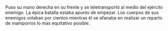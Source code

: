Puso su mano derecha en su frente y se teletransportó al medio del ejército enemigo.
La épica batalla estaba apunto de empezar.
Los cuerpos de sus enemigos volaban por cientos mientras él se afanaba en realizar un reparto
de mamporros lo mas equitativo posible.

